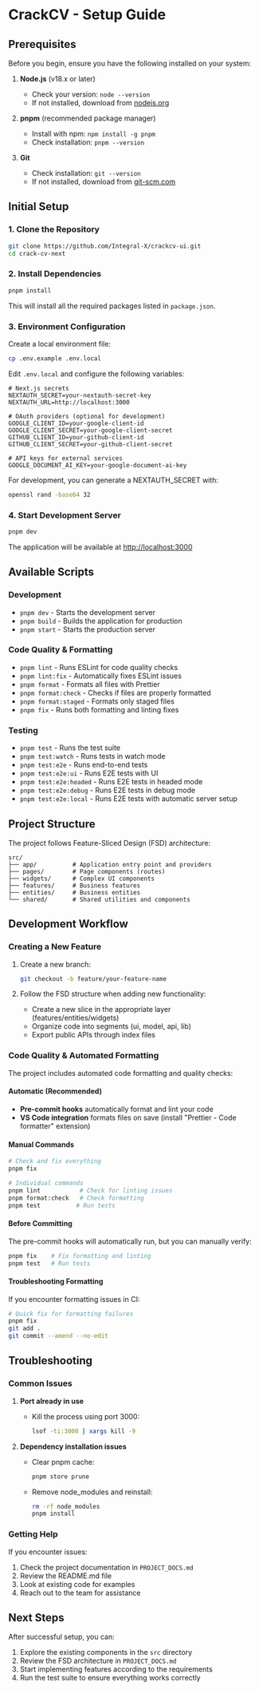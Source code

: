 # CrackCV - Setup Guide

## Prerequisites

Before you begin, ensure you have the following installed on your system:

1. **Node.js** (v18.x or later)
   - Check your version: `node --version`
   - If not installed, download from [nodejs.org](https://nodejs.org/)

2. **pnpm** (recommended package manager)
   - Install with npm: `npm install -g pnpm`
   - Check installation: `pnpm --version`

3. **Git**
   - Check installation: `git --version`
   - If not installed, download from [git-scm.com](https://git-scm.com/)

## Initial Setup

### 1. Clone the Repository

```bash
git clone https://github.com/Integral-X/crackcv-ui.git
cd crack-cv-next
```

### 2. Install Dependencies

```bash
pnpm install
```

This will install all the required packages listed in `package.json`.

### 3. Environment Configuration

Create a local environment file:

```bash
cp .env.example .env.local
```

Edit `.env.local` and configure the following variables:

```env
# Next.js secrets
NEXTAUTH_SECRET=your-nextauth-secret-key
NEXTAUTH_URL=http://localhost:3000

# OAuth providers (optional for development)
GOOGLE_CLIENT_ID=your-google-client-id
GOOGLE_CLIENT_SECRET=your-google-client-secret
GITHUB_CLIENT_ID=your-github-client-id
GITHUB_CLIENT_SECRET=your-github-client-secret

# API keys for external services
GOOGLE_DOCUMENT_AI_KEY=your-google-document-ai-key
```

For development, you can generate a NEXTAUTH_SECRET with:

```bash
openssl rand -base64 32
```

### 4. Start Development Server

```bash
pnpm dev
```

The application will be available at [http://localhost:3000](http://localhost:3000)

## Available Scripts

### Development

- `pnpm dev` - Starts the development server
- `pnpm build` - Builds the application for production
- `pnpm start` - Starts the production server

### Code Quality & Formatting

- `pnpm lint` - Runs ESLint for code quality checks
- `pnpm lint:fix` - Automatically fixes ESLint issues
- `pnpm format` - Formats all files with Prettier
- `pnpm format:check` - Checks if files are properly formatted
- `pnpm format:staged` - Formats only staged files
- `pnpm fix` - Runs both formatting and linting fixes

### Testing

- `pnpm test` - Runs the test suite
- `pnpm test:watch` - Runs tests in watch mode
- `pnpm test:e2e` - Runs end-to-end tests
- `pnpm test:e2e:ui` - Runs E2E tests with UI
- `pnpm test:e2e:headed` - Runs E2E tests in headed mode
- `pnpm test:e2e:debug` - Runs E2E tests in debug mode
- `pnpm test:e2e:local` - Runs E2E tests with automatic server setup

## Project Structure

The project follows Feature-Sliced Design (FSD) architecture:

```
src/
├── app/          # Application entry point and providers
├── pages/        # Page components (routes)
├── widgets/      # Complex UI components
├── features/     # Business features
├── entities/     # Business entities
└── shared/       # Shared utilities and components
```

## Development Workflow

### Creating a New Feature

1. Create a new branch:

   ```bash
   git checkout -b feature/your-feature-name
   ```

2. Follow the FSD structure when adding new functionality:
   - Create a new slice in the appropriate layer (features/entities/widgets)
   - Organize code into segments (ui, model, api, lib)
   - Export public APIs through index files

### Code Quality & Automated Formatting

The project includes automated code formatting and quality checks:

#### Automatic (Recommended)

- **Pre-commit hooks** automatically format and lint your code
- **VS Code integration** formats files on save (install "Prettier - Code formatter" extension)

#### Manual Commands

```bash
# Check and fix everything
pnpm fix

# Individual commands
pnpm lint           # Check for linting issues
pnpm format:check   # Check formatting
pnpm test          # Run tests
```

#### Before Committing

The pre-commit hooks will automatically run, but you can manually verify:

```bash
pnpm fix    # Fix formatting and linting
pnpm test   # Run tests
```

#### Troubleshooting Formatting

If you encounter formatting issues in CI:

```bash
# Quick fix for formatting failures
pnpm fix
git add .
git commit --amend --no-edit
```

## Troubleshooting

### Common Issues

1. **Port already in use**
   - Kill the process using port 3000:
     ```bash
     lsof -ti:3000 | xargs kill -9
     ```

2. **Dependency installation issues**
   - Clear pnpm cache:
     ```bash
     pnpm store prune
     ```
   - Remove node_modules and reinstall:
     ```bash
     rm -rf node_modules
     pnpm install
     ```

### Getting Help

If you encounter issues:

1. Check the project documentation in `PROJECT_DOCS.md`
2. Review the README.md file
3. Look at existing code for examples
4. Reach out to the team for assistance

## Next Steps

After successful setup, you can:

1. Explore the existing components in the `src` directory
2. Review the FSD architecture in `PROJECT_DOCS.md`
3. Start implementing features according to the requirements
4. Run the test suite to ensure everything works correctly
